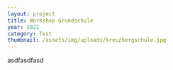 ```yaml
---
layout: project
title: Workshop Grundschule
year: 2021
category: Test
thumbnail: /assets/img/uploads/kreuzbergschule.jpg
---
```

asdfasdfasd